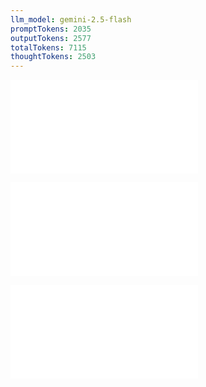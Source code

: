 ```yaml
---
llm_model: gemini-2.5-flash
promptTokens: 2035
outputTokens: 2577
totalTokens: 7115
thoughtTokens: 2503
---
```


![@](steps/_.3eb68380.md)

![@](steps/question.e5f33f44.md)

![@](steps/response.1d5f8fb8.md)